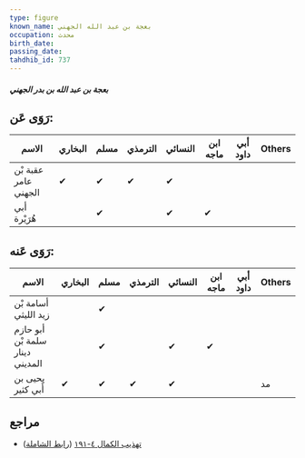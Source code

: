 ```yaml
---
type: figure
known_name: بعجة بن عبد الله الجهني
occupation: محدث
birth_date:
passing_date:
tahdhib_id: 737
---
```

##### بعجة بن عبد الله بن بدر الجهني

## رَوَى عَن:
| الاسم                | البخاري | مسلم | الترمذي | النسائي | ابن ماجه | أبي داود | Others |
| -------------------- | ------- | ---- | ------- | ------- | -------- | -------- | ------ |
| عقبة بْن عامر الجهني | ✔       | ✔    | ✔       | ✔       |          |          |        |
| أبي هُرَيْرة         |         | ✔    |         | ✔       | ✔        |          |        |
## رَوَى عَنه:
| الاسم                           | البخاري | مسلم | الترمذي | النسائي | ابن ماجه | أبي داود | Others |
| ------------------------------- | ------- | ---- | ------- | ------- | -------- | -------- | ------ |
| أسامة بْن زيد الليثي            |         | ✔    |         |         |          |          |        |
| أبو حازم سلمة بْن دينار المديني |         | ✔    |         | ✔       | ✔        |          |        |
| يحيى بن أَبي كثير               | ✔       | ✔    | ✔       | ✔       |          |          | مد     |
## مراجع
- [تهذيب الكمال ٤-١٩١](obsidian://open?vault=Tahdhib-al-Kamal&file=Figures/٧٣٧-بعجة%20بن%20عبد%20الله%20بن%20بدر%20الجهني) ([رابط الشاملة](https://shamela.ws/book/3722/1705))